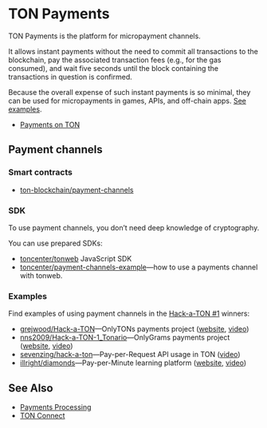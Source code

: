 # TON Payments

TON Payments is the platform for micropayment channels. 

It allows instant payments without the need to commit all transactions to the blockchain, pay the associated transaction fees (e.g., for the gas consumed), and wait five seconds until the block
containing the transactions in question is confirmed.

Because the overall expense of such instant payments is so minimal, they can be used for micropayments in games, APIs, and off-chain apps. [See examples](/v3/documentation/dapps/defi/ton-payments#examples).

* [Payments on TON](https://blog.ton.org/ton-payments)

## Payment channels

### Smart contracts

* [ton-blockchain/payment-channels](https://github.com/ton-blockchain/payment-channels)

### SDK

To use payment channels, you don’t need deep knowledge of cryptography.

You can use prepared SDKs:

* [toncenter/tonweb](https://github.com/toncenter/tonweb)  JavaScript SDK
* [toncenter/payment-channels-example](https://github.com/toncenter/payment-channels-example)—how to use a payments channel with tonweb.

### Examples

Find examples of using payment channels in the [Hack-a-TON #1](https://ton.org/hack-a-ton-1) winners:

* [grejwood/Hack-a-TON](https://github.com/Grejwood/Hack-a-TON)—OnlyTONs payments project ([website](https://main.d3puvu1kvbh8ti.amplifyapp.com/), [video](https://www.youtube.com/watch?v=38JpX1vRNTk))
* [nns2009/Hack-a-TON-1_Tonario](https://github.com/nns2009/Hack-a-TON-1_Tonario)—OnlyGrams payments project ([website](https://onlygrams.io/), [video](https://www.youtube.com/watch?v=gm5-FPWn1XM))
* [sevenzing/hack-a-ton](https://github.com/sevenzing/hack-a-ton)—Pay-per-Request API usage in TON ([video](https://www.youtube.com/watch?v=7lAnbyJdpOA&feature=youtu.be))
* [illright/diamonds](https://github.com/illright/diamonds)—Pay-per-Minute learning platform ([website](https://diamonds-ton.vercel.app/), [video](https://www.youtube.com/watch?v=g9wmdOjAv1s))


## See Also

* [Payments Processing](/develop/dapps/asset-processing)
* [TON Connect](/v3/guidelines/ton-connect/overview) 

